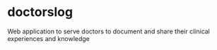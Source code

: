 doctorslog
==========

Web application to serve doctors to document and share their clinical experiences and knowledge
